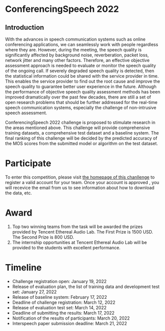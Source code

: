 # ConferencingSpeech 2022

## Introduction
With the advances in speech communication systems such as online conferencing applications, we can seamlessly work with people regardless where they are. However, during the meeting, the speech quality is significantly affected by background noise, reverberation, packet loss, network jitter and many other factors. Therefore, an effective objective assessment approach is needed to evaluate or monitor the speech quality of the ongoing call. If severely degraded speech quality is detected, then the statistical information could be shared with the service provider in time. This enables the service provider to find out the root cause and improve the speech quality to guarantee better user experience in the future. Although the performance of objective speech quality assessment methods has been improved dramatically over the past few decades, there are still a set of open research problems that should be further addressed for the real-time speech communication systems, especially the challenge of non-intrusive speech assessment.

ConferencingSpeech 2022 challenge is proposed to stimulate research in the areas mentioned above. This challenge will provide comprehensive training datasets, a comprehensive test dataset and a baseline system. The final ranking of this challenge will be decided by the predicted accuracy of the MOS scores from the submitted model or algorithm on the test dataset.

# Participate
 To enter this competition, please visit [the homepage of this chanllenge](https://tea-lab.qq.com/conferencingspeech-2022) to register a valid account for your team. Once your account is approved , you will recevice the email from us to see information about how to download the data, etc.
 
# Award 
1. Top two winning teams from the task will be awarded the prizes provided by Tencent Ethereal Audio Lab. The First Prize is 1500 USD. The Second Prize is 800 USD. 
2. The internship opportunities at Tencent Ethereal Audio Lab will be provided to the students with excellent performance.



# Timeline
  * Challenge registration open: January 19, 2022
  * Release of evaluation plan, the list of training data and development test set: January 27, 2022
  * Release of baseline system: February 17, 2022
  * Deadline of challenge registration: March 12, 2022
  *  Release of evaluation test set: March 14, 2022
  * Deadline of submitting the results: March 17, 2022
  * Notification of the results of participants: March 20, 2022
 * Interspeech paper submission deadline: March 21, 2022
